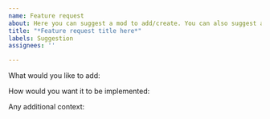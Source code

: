 ```yaml
---
name: Feature request
about: Here you can suggest a mod to add/create. You can also suggest an update for Definitive Edition. Other issues are subject to closure.
title: "*Feature request title here*"
labels: Suggestion
assignees: ''

---
```


What would you like to add: 

How would you want it to be implemented:

Any additional context:
